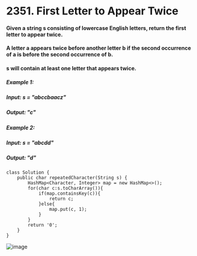 # 2351. First Letter to Appear Twice

#### Given a string s consisting of lowercase English letters, return the first letter to appear twice.

#### A letter a appears twice before another letter b if the second occurrence of a is before the second occurrence of b.
#### s will contain at least one letter that appears twice.

##### Example 1:
#####    Input: s = "abccbaacz"
#####    Output: "c"
##### Example 2: 
#####    Input: s = "abcdd"
#####    Output: "d"


```
class Solution {
    public char repeatedCharacter(String s) {
        HashMap<Character, Integer> map = new HashMap<>();
        for(char c:s.toCharArray()){
            if(map.containsKey(c)){          
                return c;
            }else{
                map.put(c, 1);
            }
        }
        return '0';
    }
}
```

![image](https://user-images.githubusercontent.com/97871497/189110912-6ae9e42a-adee-4cd7-9462-41b95a7adbc3.png)
